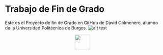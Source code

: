 # Trabajo de Fin de Grado

Este es el Proyecto de fin de Grado en GitHub de David Colmenero, alumno de la Universidad Politécnica de Burgos. ![alt text](https://www.raspberrypi.org/app/uploads/2017/06/Powered-by-Raspberry-Pi-Logo_Outline-Colour-Screen-500x153.png)


<p align="center"> <img src="https://www.raspberrypi.org/app/uploads/2017/06/Powered-by-Raspberry-Pi-Logo_Outline-Colour-Screen-500x153.png" width="50"/> </p>
